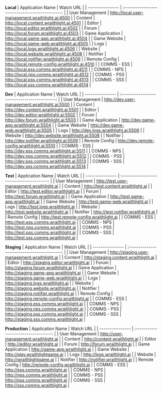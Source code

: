 **Local**
| Application Name |                    Watch URL                     |
| ---------------- | :----------------------------------------------: |
| User Management  | http://local.user-management.wraithlight.ai:4500 |
| Content          |     http://local.content.wraithlight.ai:4501     |
| Editor           |     http://local.editor.wraithlight.ai:4502      |
| Forum            |      http://local.forum.wraithlight.ai:4503      |
| Game Application |    http://local.game-app.wraithlight.ai:4504     |
| Game Website     |    http://local.game-web.wraithlight.ai:4505     |
| Logs             |      http://local.logs.wraithlight.ai:4506       |
| Website          |     http://local.website.wraithlight.ai:4508     |
| Notifier         |    http://local.notifier.wraithlight.ai:4509     |
| Remote Config    |  http://local.remote-config.wraithlight.ai:4510  |
| COMMS - ESS      |    http://local.ess.comms.wraithlight.ai:4511    |
| COMMS - NPS      |    http://local.nps.comms.wraithlight.ai:4512    |
| COMMS - PSS      |    http://local.pss.comms.wraithlight.ai:4513    |
| COMMS - SSS      |    http://local.sss.comms.wraithlight.ai:4514    |

**Dev**
| Application Name |                   Watch URL                    |
| ---------------- | :--------------------------------------------: |
| User Management  | http://dev.user-management.wraithlight.ai:5500 |
| Content          |     http://dev.content.wraithlight.ai:5501     |
| Editor           |     http://dev.editor.wraithlight.ai:5502      |
| Forum            |      http://dev.forum.wraithlight.ai:5503      |
| Game Application |    http://dev.game-app.wraithlight.ai:5504     |
| Game Website     |    http://dev.game-web.wraithlight.ai:5505     |
| Logs             |      http://dev.logs.wraithlight.ai:5506       |
| Website          |     http://dev.website.wraithlight.ai:5508     |
| Notifier         |    http://dev.notifier.wraithlight.ai:5509     |
| Remote Config    |  http://dev.remote-config.wraithlight.ai:5510  |
| COMMS - ESS      |    http://dev.ess.comms.wraithlight.ai:5511    |
| COMMS - NPS      |    http://dev.nps.comms.wraithlight.ai:5512    |
| COMMS - PSS      |    http://dev.pss.comms.wraithlight.ai:5513    |
| COMMS - SSS      |    http://dev.sss.comms.wraithlight.ai:5514    |

**Test**
| Application Name |                 Watch URL                  |
| ---------------- | :----------------------------------------: |
| User Management  | http://test.user-management.wraithlight.ai |
| Content          |     http://test.content.wraithlight.ai     |
| Editor           |     http://test.editor.wraithlight.ai      |
| Forum            |      http://test.forum.wraithlight.ai      |
| Game Application |    http://test.game-app.wraithlight.ai     |
| Game Website     |    http://test.game-web.wraithlight.ai     |
| Logs             |      http://test.logs.wraithlight.ai       |
| Website          |     http://test.website.wraithlight.ai     |
| Notifier         |    http://test.notifier.wraithlight.ai     |
| Remote Config    |  http://test.remote-config.wraithlight.ai  |
| COMMS - ESS      |    http://test.ess.comms.wraithlight.ai    |
| COMMS - NPS      |    http://test.nps.comms.wraithlight.ai    |
| COMMS - PSS      |    http://test.pss.comms.wraithlight.ai    |
| COMMS - SSS      |    http://test.sss.comms.wraithlight.ai    |

**Staging**
| Application Name |                   Watch URL                   |
| ---------------- | :-------------------------------------------: |
| User Management  | http://staging.user-management.wraithlight.ai |
| Content          |     http://staging.content.wraithlight.ai     |
| Editor           |     http://staging.editor.wraithlight.ai      |
| Forum            |      http://staging.forum.wraithlight.ai      |
| Game Application |    http://staging.game-app.wraithlight.ai     |
| Game Website     |    http://staging.game-web.wraithlight.ai     |
| Logs             |      http://staging.logs.wraithlight.ai       |
| Website          |     http://staging.website.wraithlight.ai     |
| Notifier         |    http://staging.notifier.wraithlight.ai     |
| Remote Config    |  http://staging.remote-config.wraithlight.ai  |
| COMMS - ESS      |    http://staging.ess.comms.wraithlight.ai    |
| COMMS - NPS      |    http://staging.nps.comms.wraithlight.ai    |
| COMMS - PSS      |    http://staging.pss.comms.wraithlight.ai    |
| COMMS - SSS      |    http://staging.sss.comms.wraithlight.ai    |

**Production**
| Application Name |               Watch URL               |
| ---------------- | :-----------------------------------: |
| User Management  | http://user-management.wraithlight.ai |
| Content          |     http://content.wraithlight.ai     |
| Editor           |     http://editor.wraithlight.ai      |
| Forum            |      http://forum.wraithlight.ai      |
| Game Application |    http://game-app.wraithlight.ai     |
| Game Website     |    http://play.wraithlightgame.ai     |
| Logs             |      http://logs.wraithlight.ai       |
| Website          |       http://wraithlightgame.ai       |
| Notifier         |    http://notifier.wraithlight.ai     |
| Remote Config    |  http://remote-config.wraithlight.ai  |
| COMMS - ESS      |    http://ess.comms.wraithlight.ai    |
| COMMS - NPS      |    http://nps.comms.wraithlight.ai    |
| COMMS - PSS      |    http://pss.comms.wraithlight.ai    |
| COMMS - SSS      |    http://sss.comms.wraithlight.ai    |
